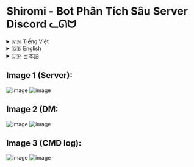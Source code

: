 # Shiromi - Bot Phân Tích Sâu Server Discord ᓚᘏᗢ

<!-- Vietnamese -->
<details>
<summary>🇻🇳 Tiếng Việt</summary>

## Giới thiệu

**Shiromi** là một bot Discord mạnh mẽ được thiết kế để thực hiện quét và phân tích sâu dữ liệu hoạt động của một server Discord. Bot thu thập thông tin chi tiết về tin nhắn, hoạt động của thành viên, việc sử dụng emoji/sticker, vai trò, kênh, luồng và nhiều hơn nữa. Kết quả phân tích được trình bày dưới dạng các báo cáo embeds trực quan trong Discord, file xuất CSV/JSON, và báo cáo DM cá nhân hóa cho thành viên.

Ngoài ra, Shiromi có khả năng lưu trữ dữ liệu quét vào cơ sở dữ liệu PostgreSQL, cho phép tra cứu và hiển thị thông tin qua một giao diện web (nếu được tích hợp).

Giao diện để tra cứu kết quả thành viên sau khi quét: 
--> Check: https://github.com/Rin1809/Shiromi-searchweb

**Các chức năng chính:**

*   **Quét Toàn Diện:** Thu thập dữ liệu từ tất cả các kênh text, voice (chat), và luồng (bao gồm cả luồng lưu trữ nếu có quyền).
*   **Phân Tích Hoạt Động:** Đếm tin nhắn, link, ảnh, emoji, sticker, lượt nhắc, trả lời, reaction (đã lọc) của từng thành viên và toàn server.
*   **Thống Kê Phụ Trợ:** Lấy thông tin boosters, kênh voice/stage, invites, webhooks, integrations, thành viên lâu năm nhất, và phân tích audit log (ví dụ: theo dõi lượt cấp role, tạo thread).
*   **Báo Cáo Đa Dạng:**
    *   **Embeds Discord:** Hiển thị các bảng xếp hạng và thống kê trực tiếp trong kênh Discord được chỉ định.
    *   **Xuất File:** Tạo file CSV và JSON chi tiết cho các mục dữ liệu khác nhau. (Đang thi công)
    *   **DM Cá Nhân:** Gửi báo cáo tóm tắt hoạt động và thành tích cá nhân cho từng thành viên (dựa trên role cấu hình hoặc cho admin ở chế độ test).
*   **Lưu Trữ Database:** Lưu kết quả quét và dữ liệu người dùng vào PostgreSQL để có thể truy cập qua web.
*   **Logging Chi Tiết:** Ghi log quá trình quét vào một thread Discord riêng biệt để dễ theo dõi.
*   **Tùy Biến Cao:** Nhiều tùy chọn cấu hình qua file `.env` (ví dụ: loại trừ category, theo dõi role cụ thể, ID sticker/emoji, kênh báo cáo).
*   **Hỗ Trợ Proxy Bot:** Có thể hoạt động như một bot worker, nhận lệnh từ một bot proxy chính (ví dụ: Mizuki).

## Tính năng

*   **Phân tích Server:**
    *   Thông tin chung server (owner, ngày tạo, boost, số lượng kênh/role/emoji/sticker).
    *   Thống kê quét (số kênh/luồng đã xử lý, tổng tin nhắn, tổng reaction đã lọc, thời gian quét).
    *   Bảng xếp hạng hoạt động kênh text và voice (chat).
    *   "Giờ Vàng" và "Giờ Âm" của server và các kênh/luồng.
    *   Top emoji/sticker được sử dụng nhiều/ít nhất server.
    *   Emoji server không được sử dụng.
*   **Phân tích Thành viên:**
    *   Bảng xếp hạng người dùng hoạt động nhiều/ít nhất (tin nhắn, link, ảnh, emoji server, sticker, mention gửi/nhận, trả lời, reaction gửi/nhận, số kênh hoạt động, thời gian hoạt động).
    *   Bảng xếp hạng người mời nhiều nhất (theo lượt dùng invite).
    *   Bảng xếp hạng booster "bền bỉ" nhất.
    *   Bảng xếp hạng thành viên lâu năm nhất.
    *   Bảng xếp hạng người tạo thread nhiều/ít nhất.
    *   Theo dõi và xếp hạng lượt nhận các role đặc biệt (từ Audit Log).
*   **Tìm Kiếm Từ Khóa:**
    *   Tìm kiếm các từ khóa cụ thể trong tin nhắn.
    *   Thống kê tổng số lần xuất hiện, top kênh/luồng và top user theo từ khóa.
*   **Xuất Dữ Liệu:** (Đang thi công)
    *   File CSV chi tiết cho thông tin server, kênh/luồng, hoạt động người dùng, roles, boosters, invites, webhooks, integrations, audit logs, và các bảng xếp hạng.
    *   File JSON tổng hợp toàn bộ dữ liệu quét.
*   **Báo Cáo DM Cá Nhân:**
    *   Tóm tắt hoạt động cá nhân (tin nhắn, nội dung gửi, tương tác, thời gian hoạt động, phạm vi hoạt động).
    *   Top items cá nhân (emoji, sticker).
    *   "Giờ Vàng" cá nhân.
    *   Thành tích và vị trí trong các bảng xếp hạng của server.
    *   Lời cảm ơn và ảnh cá nhân hóa cho các role đặc biệt (booster, người đóng góp).
*   **Kỹ thuật:**
    *   Sử dụng `asyncio` và `asyncpg` cho các hoạt động bất đồng bộ và tương tác database hiệu quả.
    *   Logging chi tiết lên console (sử dụng `rich`) và thread Discord.
    *   Cấu hình intents Discord linh hoạt.
    *   Quản lý lỗi và cooldown cho lệnh.
    *   Hỗ trợ PROXY_BOT_ID để nhận lệnh từ bot khác.

## Điều kiện tiên quyết

1.  **Python:** Phiên bản 3.8 trở lên.
2.  **Git:** Để tải mã nguồn.
3.  **PostgreSQL Server:** Một instance PostgreSQL đang chạy và có thể truy cập.
4.  (Tùy chọn) Một bot Discord khác để làm PROXY_BOT_ID nếu bạn muốn sử dụng tính năng này.

## Cài đặt

1.  **Tải mã nguồn:**
    ```bash
    git clone https://github.com/Rin1809/Shiromi
    cd Shiromi
    ```

2.  **Tạo môi trường ảo (khuyến nghị):**
    ```bash
    python -m venv venv
    # Windows
    venv\Scripts\activate
    # Linux/macOS
    source venv/bin/activate
    ```

3.  **Cài đặt thư viện:**
    ```bash
    pip install -r requirements.txt
    ```

## Cấu hình

1.  **Sao chép file `.env_example.md` thành `.env`:**
    ```bash
    # Windows
    copy .env_example.md .env
    # Linux/macOS
    cp .env_example.md .env
    ```

2.  **Chỉnh sửa file `.env` với các thông tin của bạn:**
    *   `DISCORD_TOKEN`: Token của bot discord của bạn.
    *   `DATABASE_URL`: Chuỗi kết nối đến PostgreSQL của bạn (ví dụ: `postgresql://user:password@host:port/database`).
    *   `ADMIN_USER_ID`: ID người dùng Discord của chủ sở hữu bot (quan trọng cho quyền `is_owner()`).
    *   `PROXY_BOT_ID` (Tùy chọn): ID của bot proxy (ví dụ: Mizuki) nếu bạn muốn Shiromi nhận lệnh từ bot đó.
    *   `BOT_NAME`: Tên bot sẽ hiển thị trong một số tin nhắn.
    *   `COMMAND_PREFIX`: Tiền tố lệnh (ví dụ: `Shi`).
    *   `EXCLUDED_CATEGORY_IDS` (Tùy chọn): Danh sách ID category cần loại trừ khỏi quét, cách nhau bởi dấu phẩy.
    *   `FINAL_STICKER_ID`, `INTERMEDIATE_STICKER_ID`, `LEAST_STICKER_ID`, `MOST_STICKER_ID` (Tùy chọn): ID các sticker sẽ được gửi ở các giai đoạn khác nhau của báo cáo.
    *   `WEBSITE_BASE_URL` (Tùy chọn): URL gốc của trang web hiển thị dữ liệu quét (nếu có).
    *   `REPORT_CHANNEL_ID` (Tùy chọn): ID kênh Discord để gửi báo cáo embeds công khai. Nếu không đặt, sẽ gửi vào kênh gốc nơi lệnh được gọi.
    *   `FINAL_DM_EMOJI` (Tùy chọn): Emoji gửi cuối mỗi DM cá nhân.
    *   `TRACKED_ROLE_GRANT_IDS` (Tùy chọn): ID các role cần theo dõi lượt cấp qua Audit Log.
    *   `DM_REPORT_RECIPIENT_ROLE_ID` (Tùy chọn): ID của role mà thành viên có role này sẽ nhận DM báo cáo.
    *   `BOOSTER_THANKYOU_ROLE_IDS` (Tùy chọn): ID các role (booster, đóng góp) để gửi lời cảm ơn đặc biệt và ảnh cá nhân hóa trong DM.
    *   `ADMIN_ROLE_IDS_FILTER` (Tùy chọn): ID các role admin khác (ngoài quyền Administrator của server) cần lọc khỏi một số BXH.
    *   `REACTION_UNICODE_EXCEPTIONS` (Tùy chọn): Danh sách emoji Unicode được phép xuất hiện trong BXH reaction (ngoài emoji của server).
    *   `ENABLE_REACTION_SCAN` (Tùy chọn): Đặt là `true` để bật quét reaction (có thể làm chậm quá trình quét).
    *   `MAX_CONCURRENT_CHANNEL_SCANS` (Tùy chọn): Số kênh/luồng quét đồng thời tối đa (mặc định là 5).

3.  **Cấu hình ảnh cá nhân hóa cho DM (Tùy chọn):**
    *   Chỉnh sửa file `quy_toc_anh.json`.
    *   Thêm các cặp `"USER_ID": "IMAGE_URL"` cho những người dùng có `BOOSTER_THANKYOU_ROLE_IDS` mà bạn muốn họ nhận ảnh riêng trong DM.

## Chạy Bot

Sau khi cài đặt và cấu hình:
```bash
python bot.py
```
Bot sẽ kết nối tới Discord và sẵn sàng nhận lệnh.

## Sử dụng Lệnh

Các lệnh chính được gọi qua tiền tố đã cấu hình (ví dụ: `Shi`).

*   **Chế độ Test (Gửi DM cho Admin):**
    *   `[prefix]romi [export_csv=True/False] [export_json=True/False] [keywords=từ khóa1,từ khóa2]`
    *   Ví dụ: `Shiromi export_csv=True keywords=chào,tạm biệt`
    *   Mặc định: `export_csv=False`, `export_json=False`, không tìm keywords.
    *   Báo cáo DM cá nhân sẽ được gửi đến `ADMIN_USER_ID` đã cấu hình.
*   **Chế độ Bình Thường (Gửi DM cho Role Cấu Hình):**
    *   `Shiromi`
    *   Báo cáo DM cá nhân sẽ được gửi đến những người dùng có `DM_REPORT_RECIPIENT_ROLE_ID`.
*   **Kiểm tra Bot:**
    *   `[prefix]ping_shiromi`
    *   Kiểm tra xem bot có phản hồi không và hiển thị độ trễ.

**Lưu ý về PROXY_BOT_ID:**
Nếu `PROXY_BOT_ID` được cấu hình, bot đó có thể gọi lệnh của Shiromi bằng cách gửi tin nhắn bắt đầu trực tiếp bằng tên lệnh (không cần tiền tố `COMMAND_PREFIX` của Shiromi). Ví dụ, nếu bot proxy gửi `romi`, Shiromi sẽ hiểu và thực thi.

## Cấu trúc thư mục

```
Shiromi/
├── .git/
├── __pycache__/
├── bot_core/
│   ├── __init__.py
│   ├── events.py
│   ├── setup.py
├── cogs/
│   ├── deep_scan_helpers/
│   │   ├── __init__.py
│   │   ├── data_processing.py
│   │   ├── dm_sender.py
│   │   ├── export_generation.py
│   │   ├── finalization.py
│   │   ├── init_scan.py
│   │   ├── report_generation.py
│   │   ├── scan_channels.py
│   ├── __init__.py
│   ├── deep_scan_cog.py
├── moitruongao/ (Môi trường ảo Python, vd: venv)
├── reporting/
│   ├── __init__.py
│   ├── csv_writer.py
│   ├── embeds_analysis.py
│   ├── embeds_dm.py
│   ├── embeds_guild.py
│   ├── embeds_items.py
│   ├── embeds_user.py
│   ├── json_writer.py
├── .env                    # Đặt .env ở đây, biến môi trường (QUAN TRỌNG, BÍ MẬT)
├── .env_example.md         # File ví dụ cho .env
├── .gitignore
├── bot.py                  # File chạy bot chính
├── config.py               # Tải và quản lý cấu hình
├── database.py             # Tương tác với cơ sở dữ liệu PostgreSQL
├── discord_logging.py      # Gửi log lên thread Discord
├── quy_toc_anh.json        # Mapping ảnh cá nhân cho DM
├── README.md               # File bạn đang đọc
├── requirements.txt        # Danh sách thư viện Python
├── scanner.py              # (Trống - có thể dành cho chức năng tương lai)
└── utils.py                # Các hàm tiện ích chung
```

## Lưu ý Quan trọng

*   **Quyền Bot:** Shiromi cần nhiều quyền Discord để hoạt động đầy đủ (bao gồm các Privileged Intents như Guild Members, Message Content, và các quyền server như View Audit Log, Manage Server, Read Message History, Create Public Threads, Embed Links, Attach Files). Đảm bảo bot có đủ quyền trên Developer Portal và trong server.
*   **Cơ sở dữ liệu:** Kết nối và thiết lập bảng PostgreSQL là bắt buộc. Bot sẽ không hoạt động nếu không có database.
*   **Tài nguyên:** Quá trình quét sâu có thể tốn thời gian và tài nguyên (CPU, RAM, API rate limit của Discord), đặc biệt trên các server lớn hoặc khi bật quét reaction.
*   **API Rate Limits:** Bot cố gắng xử lý rate limit của Discord, nhưng với các server cực lớn, việc quét có thể bị gián đoạn.
*   **Bảo mật PROXY_BOT_ID:** Nếu sử dụng, đảm bảo rằng chỉ bot proxy đáng tin cậy mới có ID đó, vì nó có thể thực thi các lệnh mạnh mẽ của Shiromi.

</details>

<!-- English -->
<details>
<summary>🇬🇧 English</summary>

## Introduction

**Shiromi** is a powerful Discord bot designed to perform in-depth scans and analysis of a Discord server's activity data. It collects detailed information about messages, member activity, emoji/sticker usage, roles, channels, threads, and much more. The analysis results are presented as visually appealing embed reports in Discord, CSV/JSON export files, and personalized DM reports for members.

Additionally, Shiromi can store scan data in a PostgreSQL database, enabling data retrieval and display through a web interface (if integrated).

Web interface to search for user's data after all :
---> Check : https://github.com/Rin1809/Shiromi-searchweb

**Main functionalities:**

*   **Comprehensive Scanning:** Collects data from all text channels, voice channels (chat), and threads (including archived threads if permissions allow).
*   **Activity Analysis:** Counts messages, links, images, emojis, stickers, mentions, replies, and (filtered) reactions for each member and the entire server.
*   **Auxiliary Statistics:** Fetches information on boosters, voice/stage channels, invites, webhooks, integrations, oldest members, and analyzes audit logs (e.g., tracking role grants, thread creations).
*   **Diverse Reporting:**
    *   **Discord Embeds:** Displays leaderboards and statistics directly in a designated Discord channel.
    *   **File Exports:** Generates detailed CSV and JSON files for various data categories. (Working on it)
    *   **Personalized DMs:** Sends summary reports of individual activity and achievements to members (based on configured roles or to an admin in test mode).
*   **Database Storage:** Saves scan results and user data to PostgreSQL for potential web-based access.
*   **Detailed Logging:** Logs the scanning process to a separate Discord thread for easy monitoring.
*   **Highly Configurable:** Many customization options via the `.env` file (e.g., exclude categories, track specific roles, sticker/emoji IDs, report channel).
*   **Proxy Bot Support:** Can function as a worker bot, receiving commands from a main proxy bot (e.g., Mizuki).

## Features

*   **Server Analysis:**
    *   General server information (owner, creation date, boost level, counts of channels/roles/emojis/stickers).
    *   Scan summary (processed channels/threads, total messages, total filtered reactions, scan duration).
    *   Activity leaderboards for text and voice (chat) channels.
    *   Server and channel/thread "Golden Hours" (most active) and "Umbra Hours" (least active).
    *   Top most/least used server emojis/stickers.
    *   Unused server emojis.
*   **Member Analysis:**
    *   Leaderboards for most/least active users (messages, links, images, server emojis, stickers, mentions sent/received, replies, reactions sent/received, distinct channels active in, activity span).
    *   Top inviters leaderboard (by invite uses).
    *   "Most Enduring" booster leaderboard.
    *   Oldest members leaderboard.
    *   Most/least thread creators leaderboard.
    *   Tracking and ranking of grants for special roles (from Audit Log).
*   **Keyword Search:**
    *   Search for specific keywords in messages.
    *   Statistics on total occurrences, top channels/threads, and top users by keyword.
*   **Data Export:**
    *   Detailed CSV files for server info, channels/threads, user activity, roles, boosters, invites, webhooks, integrations, audit logs, and leaderboards.
    *   Comprehensive JSON file of all scanned data.
*   **Personalized DM Reports:**
    *   Summary of personal activity (messages, content sent, interactions, activity time, scope of activity).
    *   Top personal items (emojis, stickers).
    *   Personal "Golden Hour."
    *   Achievements and server ranking positions.
    *   Personalized thank-you messages and images for special roles (boosters, contributors).
*   **Technical:**
    *   Uses `asyncio` and `asyncpg` for efficient asynchronous operations and database interaction.
    *   Detailed logging to console (using `rich`) and a Discord thread.
    *   Flexible Discord intents configuration.
    *   Error handling and command cooldowns.
    *   Supports `PROXY_BOT_ID` for receiving commands from another bot.

## Prerequisites

1.  **Python:** Version 3.8 or higher.
2.  **Git:** To clone the source code.
3.  **PostgreSQL Server:** A running and accessible PostgreSQL instance.
4.  (Optional) Another Discord bot to act as `PROXY_BOT_ID` if you wish to use this feature.

## Installation

1.  **Clone the repository:**
    ```bash
    git clone https://github.com/Rin1809/Shiromi
    cd Shiromi
    ```

2.  **Create a virtual environment (recommended):**
    ```bash
    python -m venv venv
    # Windows
    venv\Scripts\activate
    # Linux/macOS
    source venv/bin/activate
    ```

3.  **Install dependencies:**
    ```bash
    pip install -r requirements.txt
    ```

## Configuration

1.  **Copy `.env_example.md` to `.env`:**
    ```bash
    # Windows
    copy .env_example.md .env
    # Linux/macOS
    cp .env_example.md .env
    ```

2.  **Edit the `.env` file with your information:**
    *   `DISCORD_TOKEN`: Your discord bot's token.
    *   `DATABASE_URL`: Connection string for your PostgreSQL (e.g., `postgresql://user:password@host:port/database`).
    *   `ADMIN_USER_ID`: Your Discord user ID (important for `is_owner()` permissions).
    *   `PROXY_BOT_ID` (Optional): ID of the proxy bot (e.g., Mizuki) if you want Shiromi to accept commands from it.
    *   `BOT_NAME`: Bot's name to be displayed in some messages.
    *   `COMMAND_PREFIX`: Command prefix (e.g., `Shi`).
    *   `EXCLUDED_CATEGORY_IDS` (Optional): Comma-separated list of category IDs to exclude from scans.
    *   `FINAL_STICKER_ID`, `INTERMEDIATE_STICKER_ID`, `LEAST_STICKER_ID`, `MOST_STICKER_ID` (Optional): IDs of stickers to be sent at different reporting stages.
    *   `WEBSITE_BASE_URL` (Optional): Base URL of the website displaying scan data (if any).
    *   `REPORT_CHANNEL_ID` (Optional): Discord channel ID to send public embed reports. If not set, reports are sent to the channel where the command was invoked.
    *   `FINAL_DM_EMOJI` (Optional): Emoji sent at the end of each personalized DM.
    *   `TRACKED_ROLE_GRANT_IDS` (Optional): Role IDs to track grants for via Audit Log.
    *   `DM_REPORT_RECIPIENT_ROLE_ID` (Optional): ID of the role whose members will receive DM reports.
    *   `BOOSTER_THANKYOU_ROLE_IDS` (Optional): Role IDs (boosters, contributors) to send special thank-you messages and personalized images in DMs.
    *   `ADMIN_ROLE_IDS_FILTER` (Optional): Other admin role IDs (besides server Administrator permission) to filter from some leaderboards.
    *   `REACTION_UNICODE_EXCEPTIONS` (Optional): List of Unicode emojis allowed in reaction leaderboards (besides server emojis).
    *   `ENABLE_REACTION_SCAN` (Optional): Set to `true` to enable reaction scanning (can slow down scans).
    *   `MAX_CONCURRENT_CHANNEL_SCANS` (Optional): Maximum number of channels/threads to scan concurrently (default is 5).

3.  **Configure personalized DM images (Optional):**
    *   Edit the `quy_toc_anh.json` file.
    *   Add `"USER_ID": "IMAGE_URL"` pairs for users with `BOOSTER_THANKYOU_ROLE_IDS` whom you want to receive custom images in their DMs.

## Running the Bot

After installation and configuration:
```bash
python bot.py
```
The bot will connect to Discord and be ready to receive commands.

## Using Commands

Main commands are invoked using the configured prefix (e.g., `Shi`).

*   **Test Mode (Sends DMs to Admin):**
    *   `[prefix]romi`
    *   Example: `Shiromi export_csv=True keywords=hello,goodbye`
    *   Defaults: `export_csv=False`, `export_json=False`, no keywords.
    *   Personalized DM reports will be sent to the configured `ADMIN_USER_ID`.
*   **Normal Mode (Sends DMs to Configured Role):**
    *   `Shiromi`
    *   Personalized DM reports will be sent to users with the `DM_REPORT_RECIPIENT_ROLE_ID`.
*   **Bot Check:**
    *   `[prefix]ping_shiromi`
    *   Checks if the bot is responsive and shows latency.

**Note on PROXY_BOT_ID:**
If `PROXY_BOT_ID` is configured, that bot can invoke Shiromi's commands by sending a message starting directly with the command name (no need for Shiromi's `COMMAND_PREFIX`). For example, if the proxy bot sends `romi`, Shiromi will understand and execute it.

## Folder Structure

```
Shiromi/
├── .git/
├── __pycache__/
├── bot_core/
│   ├── __init__.py
│   ├── events.py
│   ├── setup.py
├── cogs/
│   ├── deep_scan_helpers/
│   │   ├── __init__.py
│   │   ├── data_processing.py
│   │   ├── dm_sender.py
│   │   ├── export_generation.py
│   │   ├── finalization.py
│   │   ├── init_scan.py
│   │   ├── report_generation.py
│   │   ├── scan_channels.py
│   ├── __init__.py
│   ├── deep_scan_cog.py
├── moitruongao/ (Python virtual environment, e.g., venv)
├── reporting/
│   ├── __init__.py
│   ├── csv_writer.py
│   ├── embeds_analysis.py
│   ├── embeds_dm.py
│   ├── embeds_guild.py
│   ├── embeds_items.py
│   ├── embeds_user.py
│   ├── json_writer.py
├── .env                    # set it here, Environment variables (IMPORTANT, SECRET)
├── .env_example.md         # Example file for .env
├── .gitignore
├── bot.py                  # Main bot execution file
├── config.py               # Loads and manages configuration
├── database.py             # Interacts with PostgreSQL database
├── discord_logging.py      # Sends logs to a Discord thread
├── quy_toc_anh.json        # Mapping for personalized DM images
├── README.md               # This file
├── requirements.txt        # Python library dependencies
├── scanner.py              # (Empty - possibly for future features)
└── utils.py                # General utility functions
```

## Important Notes

*   **Bot Permissions:** Shiromi requires extensive Discord permissions to function fully (including Privileged Intents like Guild Members, Message Content, and server permissions such as View Audit Log, Manage Server, Read Message History, Create Public Threads, Embed Links, Attach Files). Ensure the bot has sufficient permissions on the Developer Portal and within the server.
*   **Database:** PostgreSQL connection and table setup are mandatory. The bot will not operate without a database.
*   **Resources:** Deep scans can be time-consuming and resource-intensive (CPU, RAM, Discord API rate limits), especially on large servers or when reaction scanning is enabled.
*   **API Rate Limits:** The bot attempts to handle Discord's rate limits, but scans on extremely large servers might still be interrupted.
*   **PROXY_BOT_ID Security:** If used, ensure that only the trusted proxy bot has that ID, as it can execute Shiromi's powerful commands.

</details>

<!-- Japanese -->
<details>
<summary>🇯🇵 日本語</summary>

## 概要

**Shiromi (シロミ)** は、Discordサーバーの活動データを詳細にスキャンおよび分析するために設計された強力なDiscordボットです。メッセージ、メンバーの活動、絵文字/スタンプの使用状況、ロール、チャンネル、スレッドなどに関する詳細情報を収集します。分析結果は、Discord内の視覚的に魅力的な埋め込みレポート、CSV/JSONエクスポートファイル、およびメンバー向けのパーソナライズされたDMレポートとして表示されます。

さらに、ShiromiはスキャンデータをPostgreSQLデータベースに保存でき、Webインターフェース（統合されている場合）を介したデータ検索と表示を可能にします。

Userのダタを検索のWeb インターフェースです：
ーー＞確認：https://github.com/Rin1809/Shiromi-searchweb

**主な機能:**

*   **包括的スキャン:** すべてのテキストチャンネル、ボイスチャンネル（チャット）、スレッド（権限があればアーカイブ済みスレッドも含む）からデータを収集します。
*   **活動分析:** 各メンバーおよびサーバー全体のメッセージ、リンク、画像、絵文字、スタンプ、メンション、返信、および（フィルタリングされた）リアクションをカウントします。
*   **補助統計:** ブースター、ボイス/ステージチャンネル、招待、Webhook、連携、最古参メンバーに関する情報を取得し、監査ログを分析します（例: ロール付与、スレッド作成の追跡）。
*   **多様なレポート:**
    *   **Discord埋め込み:** 指定されたDiscordチャンネルにリーダーボードと統計を直接表示します。
    *   **ファイルエクスポート:** 様々なデータカテゴリに対応した詳細なCSVおよびJSONファイルを生成します。（まだです）
    *   **パーソナライズDM:** 個人の活動と実績の概要レポートをメンバーに送信します（設定されたロールに基づいて、またはテストモードでは管理者に）。
*   **データベース保存:** スキャン結果とユーザーデータをPostgreSQLに保存し、Web経由でのアクセスを可能にします。
*   **詳細ロギング:** スキャンプロセスを別のDiscordスレッドに記録し、監視を容易にします。
*   **高度な設定可能性:** `.env`ファイルを通じて多くのカスタマイズオプションを提供します（例: カテゴリ除外、特定ロールの追跡、スタンプ/絵文字ID、レポートチャンネル）。
*   **プロキシボット対応:** メインのプロキシボット（例: Mizuki）からコマンドを受信するワーカーボットとして機能できます。

## 機能

*   **サーバー分析:**
    *   一般サーバー情報（オーナー、作成日、ブーストレベル、チャンネル/ロール/絵文字/スタンプの数）。
    *   スキャン概要（処理済みチャンネル/スレッド数、総メッセージ数、総フィルタリング済みリアクション数、スキャン時間）。
    *   テキストおよびボイス（チャット）チャンネルの活動リーダーボード。
    *   サーバーおよびチャンネル/スレッドの「ゴールデンアワー」（最も活発）および「アンブラアワー」（最も閑散）。
    *   サーバーで最も/最も少なく使用された絵文字/スタンプ。
    *   未使用のサーバー絵文字。
*   **メンバー分析:**
    *   最も/最も活動の少ないユーザーのリーダーボード（メッセージ、リンク、画像、サーバー絵文字、スタンプ、送受信メンション、返信、送受信リアクション、活動チャンネル数、活動期間）。
    *   最多招待者リーダーボード（招待使用数による）。
    *   「最も長くブーストしている」ブースターのリーダーボード。
    *   最古参メンバーのリーダーボード。
    *   最多/最少スレッド作成者リーダーボード。
    *   特別ロールの付与追跡とランキング（監査ログから）。
*   **キーワード検索:**
    *   メッセージ内の特定のキーワードを検索。
    *   キーワードごとの総出現回数、トップチャンネル/スレッド、トップユーザーの統計。
*   **データエクスポート:**
    *   サーバー情報、チャンネル/スレッド、ユーザー活動、ロール、ブースター、招待、Webhook、連携、監査ログ、およびリーダーボードの詳細なCSVファイル。
    *   全スキャンデータの包括的なJSONファイル。
*   **パーソナライズDMレポート:**
    *   個人の活動概要（メッセージ、送信コンテンツ、インタラクション、活動時間、活動範囲）。
    *   個人のトップアイテム（絵文字、スタンプ）。
    *   個人の「ゴールデンアワー」。
    *   サーバーランキングにおける実績と順位。
    *   特別ロール（ブースター、貢献者）へのパーソナライズされた感謝メッセージと画像。
*   **技術仕様:**
    *   効率的な非同期操作とデータベース対話のために`asyncio`と`asyncpg`を使用。
    *   コンソール（`rich`を使用）およびDiscordスレッドへの詳細ロギング。
    *   柔軟なDiscordインテント設定。
    *   エラー処理とコマンドクールダウン。
    *   別のボットからコマンドを受信するための`PROXY_BOT_ID`をサポート。

## 前提条件

1.  **Python:** バージョン3.8以上。
2.  **Git:** ソースコードのクローン用。
3.  **PostgreSQLサーバー:** 実行中でアクセス可能なPostgreSQLインスタンス。
4.  (任意) この機能を使用したい場合は、`PROXY_BOT_ID`として機能する別のDiscordボット。

## インストール

1.  **リポジトリのクローン:**
    ```bash
    git clone https://github.com/Rin1809/Shiromi
    cd Shiromi
    ```

2.  **仮想環境の作成 (推奨):**
    ```bash
    python -m venv venv
    # Windows
    venv\Scripts\activate
    # Linux/macOS
    source venv/bin/activate
    ```

3.  **依存関係のインストール:**
    ```bash
    pip install -r requirements.txt
    ```

## 設定

1.  **`.env_example.md` を `.env` にコピー:**
    ```bash
    # Windows
    copy .env_example.md .env
    # Linux/macOS
    cp .env_example.md .env
    ```

2.  **`.env` ファイルを編集して情報を入力:**
    *   `DISCORD_TOKEN`: あなたのDiscordボットのトークン。
    *   `DATABASE_URL`: PostgreSQLへの接続文字列 (例: `postgresql://user:password@host:port/database`)。
    *   `ADMIN_USER_ID`: ボット所有者のDiscordユーザーID (`is_owner()`権限に重要)。
    *   `PROXY_BOT_ID` (任意): Shiromiがコマンドを受け付けるプロキシボットのID (例: Mizuki)。
    *   `BOT_NAME`: 一部のメッセージで表示されるボット名。
    *   `COMMAND_PREFIX`: コマンドプレフィックス (例: `Shi`)。
    *   `EXCLUDED_CATEGORY_IDS` (任意): スキャンから除外するカテゴリIDのコンマ区切りリスト。
    *   `FINAL_STICKER_ID`, `INTERMEDIATE_STICKER_ID`, `LEAST_STICKER_ID`, `MOST_STICKER_ID` (任意): レポートの様々な段階で送信されるスタンプのID。
    *   `WEBSITE_BASE_URL` (任意): スキャンデータを表示するウェブサイトのベースURL (もしあれば)。
    *   `REPORT_CHANNEL_ID` (任意): 公開埋め込みレポートを送信するDiscordチャンネルID。設定しない場合、コマンドが呼び出された元のチャンネルに送信されます。
    *   `FINAL_DM_EMOJI` (任意): 各パーソナライズDMの最後に送信される絵文字。
    *   `TRACKED_ROLE_GRANT_IDS` (任意): 監査ログ経由で付与を追跡するロールID。
    *   `DM_REPORT_RECIPIENT_ROLE_ID` (任意): DMレポートを受信するメンバーが持つロールのID。
    *   `BOOSTER_THANKYOU_ROLE_IDS` (任意): DMで特別な感謝メッセージとパーソナライズ画像を送信するロールID (ブースター、貢献者)。
    *   `ADMIN_ROLE_IDS_FILTER` (任意): 一部のリーダーボードから除外する他の管理者ロールID (サーバーの管理者権限以外)。
    *   `REACTION_UNICODE_EXCEPTIONS` (任意): リアクションリーダーボードで許可されるUnicode絵文字のリスト (サーバー絵文字以外)。
    *   `ENABLE_REACTION_SCAN` (任意): リアクションスキャンを有効にする場合は `true` に設定 (スキャンが遅くなる可能性あり)。
    *   `MAX_CONCURRENT_CHANNEL_SCANS` (任意): 同時にスキャンするチャンネル/スレッドの最大数 (デフォルトは5)。

3.  **パーソナライズDM画像の構成 (任意):**
    *   `quy_toc_anh.json` ファイルを編集します。
    *   `BOOSTER_THANKYOU_ROLE_IDS` を持ち、DMでカスタム画像を受信させたいユーザーに対して、`"USER_ID": "IMAGE_URL"` のペアを追加します。

## ボットの実行

インストールと設定後:
```bash
python bot.py
```
ボットはDiscordに接続し、コマンドを受け付ける準備ができます。

## コマンドの使用方法

主なコマンドは、設定されたプレフィックス (例: `Shi`) を使用して呼び出します。

*   **テストモード (管理者にDMを送信):**
    *   `[prefix]romi [keywords=キーワード1,キーワード2]`
    *   例: `Shiromi keywords=こんにちは,さようなら`
    *   パーソナライズDMレポートは、設定された `ADMIN_USER_ID` に送信されます。
*   **通常モード (設定されたロールにDMを送信):** （まだ利用できないです）
    *   `Shiromi`
    *   パーソナライズDMレポートは、`DM_REPORT_RECIPIENT_ROLE_ID` を持つユーザーに送信されます。
*   **ボットチェック:**
    *   `[prefix]ping_shiromi`
    *   ボットが応答するかどうかを確認し、遅延を表示します。

**PROXY_BOT_IDに関する注意:**
`PROXY_BOT_ID` が設定されている場合、そのボットはShiromiの `COMMAND_PREFIX` なしで、コマンド名で始まるメッセージを送信することでShiromiのコマンドを呼び出すことができます。例えば、プロキシボットが `romi` と送信すると、Shiromiはそれを理解して実行します。

## フォルダ構造

```
Shiromi/
├── .git/
├── __pycache__/
├── bot_core/
│   ├── __init__.py
│   ├── events.py
│   ├── setup.py
├── cogs/
│   ├── deep_scan_helpers/
│   │   ├── __init__.py
│   │   ├── data_processing.py
│   │   ├── dm_sender.py
│   │   ├── export_generation.py
│   │   ├── finalization.py
│   │   ├── init_scan.py
│   │   ├── report_generation.py
│   │   ├── scan_channels.py
│   ├── __init__.py
│   ├── deep_scan_cog.py
├── moitruongao/ (Python仮想環境、例: venv)
├── reporting/
│   ├── __init__.py
│   ├── csv_writer.py
│   ├── embeds_analysis.py
│   ├── embeds_dm.py
│   ├── embeds_guild.py
│   ├── embeds_items.py
│   ├── embeds_user.py
│   ├── json_writer.py
├── .env                    #ここにおいて下さし 環境変数 (重要、機密)asda
├── .env_example.md         # .env のサンプルファイル
├── .gitignore
├── bot.py                  # メインボット実行ファイルdsd
├── config.py               # 設定の読み込みと管理
├── database.py             # PostgreSQLデータベースとの対話
├── discord_logging.py      # Discordスレッドへのログ送信
├── quy_toc_anh.json        # パーソナライズDM画像の対応表
├── README.md               # このファイル
├── requirements.txt        # Pythonライブラリの依存関係
├── scanner.py              # (空 - 将来の機能用かも)
└── utils.py                # 一般的なユーティリティ関数
```

## 重要な注意点

*   **ボット権限:** Shiromiが完全に機能するには、広範なDiscord権限が必要です（Guild Members、Message Contentなどの特権インテント、およびView Audit Log、Manage Server、Read Message History、Create Public Threads、Embed Links、Attach Filesなどのサーバー権限を含む）。Developer Portalおよびサーバー内でボットが十分な権限を持っていることを確認してください。
*   **データベース:** PostgreSQL接続とテーブル設定は必須です。データベースなしではボットは動作しません。
*   **リソース:** 詳細スキャンは、特に大規模サーバーやリアクションスキャンが有効な場合、時間とリソース（CPU、RAM、Discord APIレート制限）を消費する可能性があります。
*   **APIレート制限:** ボットはDiscordのレート制限を処理しようとしますが、非常に大規模なサーバーではスキャンが中断される可能性があります。
*   **PROXY_BOT_IDのセキュリティ:** 使用する場合、信頼できるプロキシボットのみがそのIDを持つようにしてください。Shiromiの強力なコマンドを実行できるためです。

</details>

## Image 1 (Server):

![image](https://github.com/user-attachments/assets/b402929b-5043-4991-999d-4b4daefd9991)
![image](https://github.com/user-attachments/assets/1a150747-062b-491f-a363-bcc10f3af86d)

## Image 2 (DM:

![image](https://github.com/user-attachments/assets/e648e102-23ec-428f-a4f3-8bd193d17b8f)
![image](https://github.com/user-attachments/assets/f2661310-7422-41f2-ac02-ccdd787aa4ac)


## Image 3 (CMD log):
![image](https://github.com/user-attachments/assets/7304c1a7-349a-40fc-b609-8118f71a9517)
![image](https://github.com/user-attachments/assets/8d5d1409-4f33-4ae5-bc20-4be014e6ceaa)



